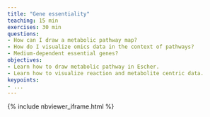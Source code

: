 ```yaml
---
title: "Gene essentiality"
teaching: 15 min
exercises: 30 min
questions:
- How can I draw a metabolic pathway map?
- How do I visualize omics data in the context of pathways?
- Medium-dependent essential genes?
objectives:
- Learn how to draw metabolic pathway in Escher.
- Learn how to visualize reaction and metabolite centric data.
keypoints:
- ...
---
```


{% include nbviewer_iframe.html %}
